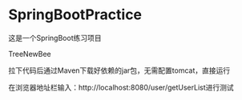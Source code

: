 # SpringBootPractice
这是一个SpringBoot练习项目


TreeNewBee

拉下代码后通过Maven下载好依赖的jar包，无需配置tomcat，直接运行

在浏览器地址栏输入：http://localhost:8080/user/getUserList进行测试